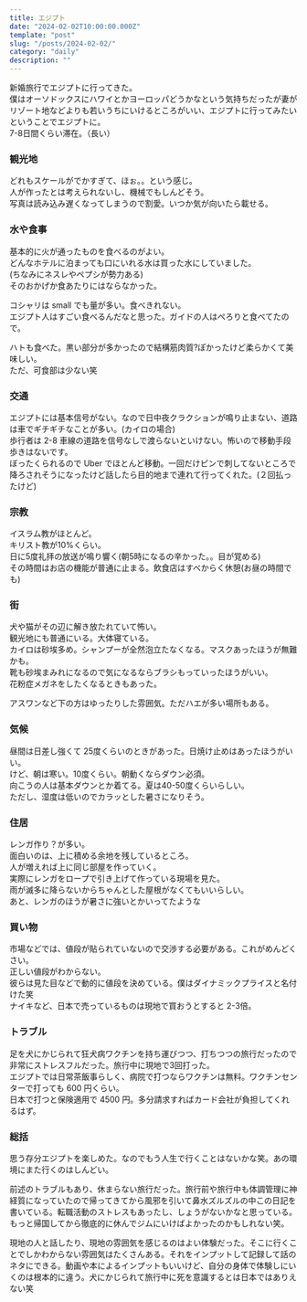 ```yaml
---
title: エジプト
date: "2024-02-02T10:00:00.000Z"
template: "post"
slug: "/posts/2024-02-02/"
category: "daily"
description: ""
---
```


新婚旅行でエジプトに行ってきた。  
僕はオーソドックスにハワイとかヨーロッパどうかなという気持ちだったが妻がリゾート地などよりも若いうちにいけるところがいい、エジプトに行ってみたいということでエジプトに。  
7-8日間くらい滞在。（長い）  

### 観光地

どれもスケールがでかすぎて、ほぉ。。という感じ。  
人が作ったとは考えられないし、機械でもしんどそう。  
写真は読み込み遅くなってしまうので割愛。いつか気が向いたら載せる。  

### 水や食事

基本的に火が通ったものを食べるのがよい。  
どんなホテルに泊まっても口にいれる水は買った水にしていました。  
(ちなみにネスレやペプシが勢力ある)  
そのおかげか食あたりにはならなかった。  

コシャリは small でも量が多い。食べきれない。  
エジプト人はすごい食べるんだなと思った。ガイドの人はぺろりと食べてたので。  

ハトも食べた。黒い部分が多かったので結構筋肉質?ぽかったけど柔らかくて美味しい。  
ただ、可食部は少ない笑

### 交通

エジプトには基本信号がない。なので日中夜クラクションが鳴り止まない、道路は車でギチギチなことが多い。(カイロの場合)  
歩行者は 2-8 車線の道路を信号なしで渡らないといけない。怖いので移動手段歩きはないです。  
ぼったくられるので Uber でほとんど移動。一回だけピンで刺してないところで降ろされそうになったけど話したら目的地まで連れて行ってくれた。(２回払ったけど)  

### 宗教

イスラム教がほとんど。  
キリスト教が10%くらい。  
日に5度礼拝の放送が鳴り響く(朝5時になるの辛かった。。目が覚める)  
その時間はお店の機能が普通に止まる。飲食店はすべからく休憩(お昼の時間でも)  

### 街

犬や猫がその辺に解き放たれていて怖い。  
観光地にも普通にいる。大体寝ている。  
カイロは砂埃多め。シャンプーが全然泡立たなくなる。マスクあったほうが無難かも。  
靴も砂埃まみれになるので気になるならブラシもっていったほうがいい。  
花粉症メガネをしたくなるときもあった。  

アスワンなど下の方はゆったりした雰囲気。ただハエが多い場所もある。  

### 気候

昼間は日差し強くて 25度くらいのときがあった。日焼け止めはあったほうがいい。  
けど、朝は寒い。10度くらい。朝動くならダウン必須。  
向こうの人は基本ダウンとか着てる。夏は40-50度くらいらしい。  
ただし、湿度は低いのでカラッとした暑さになりそう。  

### 住居

レンガ作り？が多い。  
面白いのは、上に積める余地を残しているところ。  
人が増えれば上に同じ部屋を作っていく。  
実際にレンガをロープで引き上げて作っている現場を見た。  
雨が滅多に降らないからちゃんとした屋根がなくてもいいらしい。  
あと、レンガのほうが暑さに強いとかいってたような  

### 買い物

市場などでは、値段が貼られていないので交渉する必要がある。これがめんどくさい。  
正しい値段がわからない。  
彼らは見た目などで動的に値段を決めている。僕はダイナミックプライスと名付けた笑  
ナイキなど、日本で売っているものは現地で買おうとすると 2-3倍。  

### トラブル

足を犬にかじられて狂犬病ワクチンを持ち運びつつ、打ちつつの旅行だったので非常にストレスフルだった。旅行中に現地で3回打った。  
エジプトでは日常茶飯事らしく、病院で打つならワクチンは無料。ワクチンセンターで打っても 600 円くらい。  
日本で打つと保険適用で 4500 円。多分請求すればカード会社が負担してくれるはず。

### 総括

思う存分エジプトを楽しめた。なのでもう人生で行くことはないかな笑。あの環境にまた行くのはしんどい。  

前述のトラブルもあり、休まらない旅行だった。旅行前や旅行中も体調管理に神経質になっていたので帰ってきてから風邪を引いて鼻水ズルズルの中この日記を書いている。転職活動のストレスもあったし、しょうがないかなと思っている。もっと帰国してから徹底的に休んでジムにいけばよかったのかもしれない笑。  

現地の人と話したり、現地の雰囲気を感じるのはよい体験だった。そこに行くことでしかわからない雰囲気はたくさんある。それをインプットして記録して話のネタにできる。動画や本によるインプットもいいけど、自分の身体で体験しにいくのは根本的に違う。犬にかじられて旅行中に死を意識するとは日本ではありえない笑  
